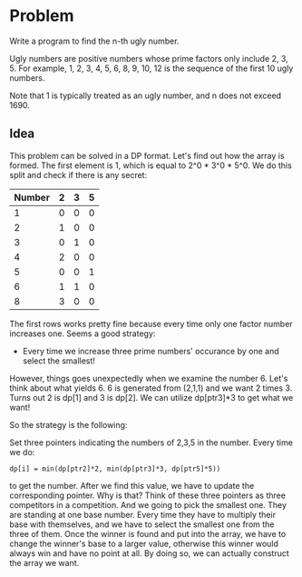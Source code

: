 # Problem
Write a program to find the n-th ugly number.

Ugly numbers are positive numbers whose prime factors only include 2, 3, 5. For example, 1, 2, 3, 4, 5, 6, 8, 9, 10, 12 is the sequence of the first 10 ugly numbers.

Note that 1 is typically treated as an ugly number, and n does not exceed 1690.

## Idea
This problem can be solved in a DP format.
 Let's find out how the array is formed. The first element is 1, which is equal to 2^0 * 3^0 * 5^0. We do this split and check if there is any secret:
 
 | Number        | 2     | 3        |5          |
|-------------|:--------:|:--------:|:--------:|
| 1     | 0 | 0 | 0 |
| 2     | 1 | 0 | 0 |
| 3     | 0 | 1 | 0 |
| 4     | 2 | 0 | 0 |
| 5     | 0 | 0 | 1 |
| 6     | 1 | 1 | 0 |
| 8     | 3 | 0 | 0 |

The first rows works pretty fine because every time only one factor number increases one. Seems a good strategy: 
* Every time we increase three prime numbers' occurance by one and select the smallest! 

However, things goes unexpectedly when we examine the number 6. Let's think about what yields 6. 6 is generated from (2,1,1) and we want 2 times 3.
Turns out 2 is dp[1] and 3 is dp[2]. We can utilize dp[ptr3]*3 to get what we want!

So the strategy is the following:

Set three pointers indicating the numbers of 2,3,5 in the number. Every time we do:
```
dp[i] = min(dp[ptr2]*2, min(dp[ptr3]*3, dp[ptr5]*5)) 
```
to get the number. After we find this value, we have to update the corresponding pointer. Why is that? Think of these three pointers as three competitors in a competition. And we going to pick the smallest one. They are standing at one base number. Every time they have to multiply their base with themselves, and we have to select the smallest one from the three of them. Once the winner is found and put into the array, we have to change the winner's base to a larger value, otherwise this winner would always win and have no point at all. By doing so, we can actually construct the array we want.
